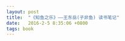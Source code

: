 ```yaml
---
layout: post
title:  "《知鱼之乐》——王东岳(子非鱼) 读书笔记"
date:   2016-2-5 8:35:06 +0800
tags: book
---
```







